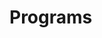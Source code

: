 # Programs



































































































































































































